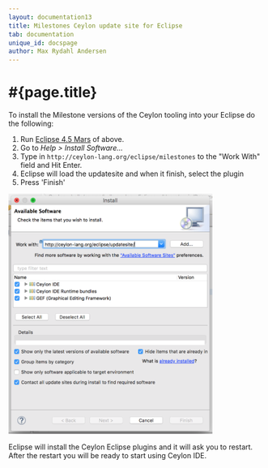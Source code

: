 ```yaml
---
layout: documentation13
title: Milestones Ceylon update site for Eclipse
tab: documentation
unique_id: docspage
author: Max Rydahl Andersen
---
```


# #{page.title}

To install the Milestone versions of the Ceylon tooling into your 
Eclipse do the following:

1. Run [Eclipse 4.5 Mars](http://eclipse.org/downloads) of above.
2. Go to *Help > Install Software...*
3. Type in `http://ceylon-lang.org/eclipse/milestones` to the 
   "Work With" field and Hit Enter.
4. Eclipse will load the updatesite and when it finish, select 
   the plugin
5. Press 'Finish'

<img src="/images/eclipseupdatesite.png" alt="Update Site" width="80%" height="auto"/>

Eclipse will install the Ceylon Eclipse plugins and it will ask 
you to restart. After the restart you will be ready to start using 
Ceylon IDE.
